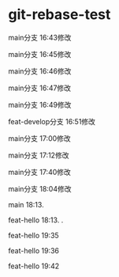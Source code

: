 # git-rebase-test

main分支  16:43修改

main分支  16:45修改

main分支  16:46修改

main分支  16:47修改

main分支  16:49修改

feat-develop分支  16:51修改

main分支  17:00修改

main分支  17:12修改

main分支  17:40修改

main分支  18:04修改

main  18:13.

feat-hello  18:13. .

feat-hello  19:35

feat-hello  19:36

feat-hello  19:42